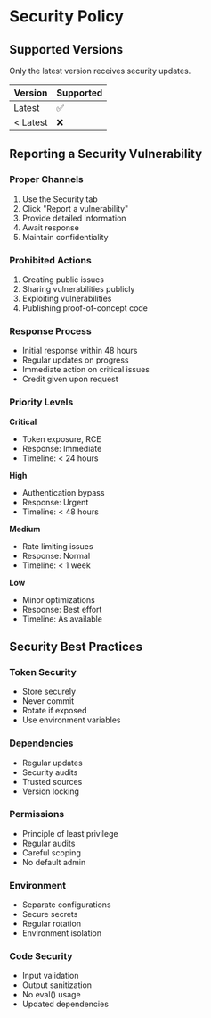 # Security Policy

## Supported Versions

Only the latest version receives security updates.

| Version  | Supported          |
| -------- | ------------------ |
| Latest   | :white_check_mark: |
| < Latest | :x:                |

## Reporting a Security Vulnerability

### Proper Channels

1. Use the Security tab
2. Click "Report a vulnerability"
3. Provide detailed information
4. Await response
5. Maintain confidentiality

### Prohibited Actions

1. Creating public issues
2. Sharing vulnerabilities publicly
3. Exploiting vulnerabilities
4. Publishing proof-of-concept code

### Response Process

-   Initial response within 48 hours
-   Regular updates on progress
-   Immediate action on critical issues
-   Credit given upon request

### Priority Levels

**Critical**

-   Token exposure, RCE
-   Response: Immediate
-   Timeline: < 24 hours

**High**

-   Authentication bypass
-   Response: Urgent
-   Timeline: < 48 hours

**Medium**

-   Rate limiting issues
-   Response: Normal
-   Timeline: < 1 week

**Low**

-   Minor optimizations
-   Response: Best effort
-   Timeline: As available

## Security Best Practices

### Token Security

-   Store securely
-   Never commit
-   Rotate if exposed
-   Use environment variables

### Dependencies

-   Regular updates
-   Security audits
-   Trusted sources
-   Version locking

### Permissions

-   Principle of least privilege
-   Regular audits
-   Careful scoping
-   No default admin

### Environment

-   Separate configurations
-   Secure secrets
-   Regular rotation
-   Environment isolation

### Code Security

-   Input validation
-   Output sanitization
-   No eval() usage
-   Updated dependencies

